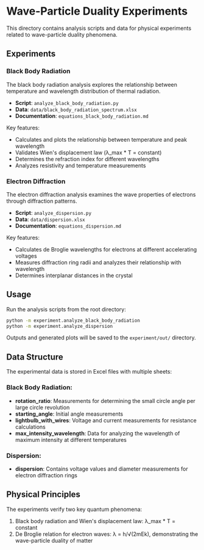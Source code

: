 # Wave-Particle Duality Experiments

This directory contains analysis scripts and data for physical experiments related to wave-particle duality phenomena.

## Experiments

### Black Body Radiation

The black body radiation analysis explores the relationship between temperature and wavelength distribution of thermal radiation.

- **Script**: `analyze_black_body_radiation.py`
- **Data**: `data/black_body_radiation_spectrum.xlsx`
- **Documentation**: `equations_black_body_radiation.md`

Key features:
- Calculates and plots the relationship between temperature and peak wavelength
- Validates Wien's displacement law (λ_max * T = constant)
- Determines the refraction index for different wavelengths
- Analyzes resistivity and temperature measurements

### Electron Diffraction

The electron diffraction analysis examines the wave properties of electrons through diffraction patterns.

- **Script**: `analyze_dispersion.py`
- **Data**: `data/dispersion.xlsx`
- **Documentation**: `equations_dispersion.md`

Key features:
- Calculates de Broglie wavelengths for electrons at different accelerating voltages
- Measures diffraction ring radii and analyzes their relationship with wavelength
- Determines interplanar distances in the crystal

## Usage

Run the analysis scripts from the root directory:

```bash
python -m experiment.analyze_black_body_radiation
python -m experiment.analyze_dispersion
```

Outputs and generated plots will be saved to the `experiment/out/` directory.

## Data Structure

The experimental data is stored in Excel files with multiple sheets:

### Black Body Radiation:
- **rotation_ratio**: Measurements for determining the small circle angle per large circle revolution
- **starting_angle**: Initial angle measurements
- **lightbulb_with_wires**: Voltage and current measurements for resistance calculations
- **max_intensity_wavelength**: Data for analyzing the wavelength of maximum intensity at different temperatures

### Dispersion:
- **dispersion**: Contains voltage values and diameter measurements for electron diffraction rings

## Physical Principles

The experiments verify two key quantum phenomena:
1. Black body radiation and Wien's displacement law: λ_max * T = constant
2. De Broglie relation for electron waves: λ = h/√(2mEk), demonstrating the wave-particle duality of matter 